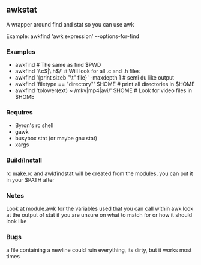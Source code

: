 
## awkstat

A wrapper around find and stat so you can use awk

Example: awkfind 'awk expression' --options-for-find

### Examples

* awkfind  # The same as find $PWD
* awkfind '/\.c$|\.h$/' # Will look for all .c and .h files  
* awkfind '{print sizeb "\t" file}' -maxdepth 1 # semi du like output
* awkfind 'filetype == "directory"' $HOME  # print all directories in $HOME
* awkfind 'tolower(ext) ~ /mkv|mp4|avi/' $HOME # Look for video files in $HOME

### Requires

* Byron's rc shell
* gawk
* busybox stat (or maybe gnu stat)
* xargs

### Build/Install

rc make.rc and awkfindstat will be created from the modules, you can put it in your $PATH after

### Notes

Look at module.awk for the variables used that you can call within awk
look at the output of stat if you are unsure on what to match for or how it should look like

### Bugs

a file containing a newline could ruin everything, its dirty, but it works most times
